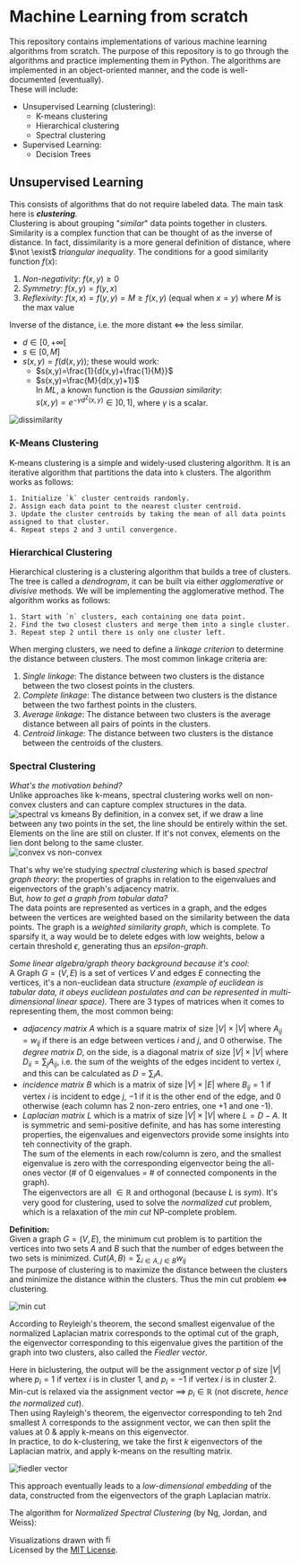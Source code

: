 # Machine Learning from scratch

This repository contains implementations of various machine learning algorithms from scratch. The purpose of this repository is to go through the algorithms and practice implementing them in Python. The algorithms are implemented in an object-oriented manner, and the code is well-documented (eventually).  
These will include:  
- Unsupervised Learning (clustering):  
    - K-means clustering   
    - Hierarchical clustering  
    - Spectral clustering  
- Supervised Learning:  
    - Decision Trees  

## Unsupervised Learning

This consists of algorithms that do not require labeled data. The main task here is ___clustering___.  
Clustering is about grouping "_similar_" data points together in clusters.  
Similarity is a complex function that can be thought of as the inverse of distance. In fact, dissimilarity is a more general definition of distance, where $\not \exist$ $triangular\ inequality$.
The conditions for a good similarity function $f(x)$:  
1. _Non-negativity_: $f(x,y)\ge 0$
2. _Symmetry_: $f(x, y) = f(y, x)$ 
3. _Reflexivity_: $f(x,x)=f(y,y)=M \ge f(x,y)$ (equal when $x=y$) where $M$ is the max value  

Inverse of the distance, i.e. the more distant $\iff$ the less similar.  
- $d \in [0, +\infty[$  
- $s \in [0, M]$  
- $s(x,y)=f(d(x,y))$; these would work:  
    - $s(x,y)=\frac{1}{d(x,y)+\frac{1}{M}}$  
    - $s(x,y)=\frac{M}{d(x,y)+1}$  
In _ML_, a known function is the $Gaussian\ similarity:$  
$s(x,y)=e^{-\gamma d^2(x,y)} \in ]0,1]$, where $\gamma$ is a scalar.

![dissimilarity](./assets/distance.png)

### K-Means Clustering

K-means clustering is a simple and widely-used clustering algorithm. It is an iterative algorithm that partitions the data into `k` clusters. The algorithm works as follows: 
```text 
1. Initialize `k` cluster centroids randomly.  
2. Assign each data point to the nearest cluster centroid.
3. Update the cluster centroids by taking the mean of all data points assigned to that cluster.
4. Repeat steps 2 and 3 until convergence.
```

### Hierarchical Clustering  

Hierarchical clustering is a clustering algorithm that builds a tree of clusters. The tree is called a _dendrogram_, it can be built via either _agglomerative_ or _divisive_ methods. We will be implementing the agglomerative method. The algorithm works as follows:  
```text
1. Start with `n` clusters, each containing one data point.
2. Find the two closest clusters and merge them into a single cluster.
3. Repeat step 2 until there is only one cluster left.
```

When merging clusters, we need to define a _linkage criterion_ to determine the distance between clusters. The most common linkage criteria are:  
1. _Single linkage_: The distance between two clusters is the distance between the two closest points in the clusters.  
2. _Complete linkage_: The distance between two clusters is the distance between the two farthest points in the clusters.  
3. _Average linkage_: The distance between two clusters is the average distance between all pairs of points in the clusters.  
4. _Centroid linkage_: The distance between two clusters is the distance between the centroids of the clusters.  

### Spectral Clustering
 
_What's the motivation behind?_  
Unlike approaches like k-means, spectral clustering works well on non-convex clusters and can capture complex structures in the data. 
![spectral vs kmeans](./assets/spectral%20(3).png)
By definition, in a convex set, if we draw a line between any two points in the set, the line should be entirely within the set. Elements on the line are still on cluster. If it's not convex, elements on the lien dont belong to the same cluster.  
![convex vs non-convex](./assets/spectral%20(2).png)

That's why we're studying _spectral clustering_ which is based _spectral graph theory_: the properties of graphs in relation to the eigenvalues and eigenvectors of the graph's adjacency matrix.  
But, _how to get a graph from tabular data?_  
The data points are represented as vertices in a graph, and the edges between the vertices are weighted based on the similarity between the data points. The graph is a _weighted similarity graph_, which is complete. To sparsify it, a way would be to delete edges with low weights, below a certain threshold $\epsilon$, generating thus an _epsilon-graph_.

_Some linear algebra/graph theory background because it's cool_:  
A Graph $G=(V, E)$ is a set of vertices $V$ and edges $E$ connecting the vertices, it's a non-euclidean data structure _(example of euclidean is tabular data, it obeys euclidean postulates and can be represented in multi-dimensional linear space)._ 
There are 3 types of matrices when it comes to representing them, the most common being:  
- _adjacency matrix_ $A$ which is a square matrix of size $|V| \times |V|$ where $A_{ij} = w_{ij}$ if there is an edge between vertices $i$ and $j$, and $0$ otherwise. The _degree matrix_ $D$, on the side, is a diagonal matrix of size $|V| \times |V|$ where $D_{ii} = \sum_{j} A_{ij}$, i.e. the sum of the weights of the edges incident to vertex $i$, and this can be calculated as $D = \sum_{i} A$.   
- _incidence matrix_ $B$ which is a matrix of size $|V| \times |E|$ where $B_{ij} = 1$ if vertex $i$ is incident to edge $j$, $-1$ if it is the other end of the edge, and $0$ otherwise (each column has 2 non-zero entries, one +1 and one -1).  
- _Laplacian matrix_ $L$ which is a matrix of size $|V| \times |V|$ where $L = D - A$. It is symmetric and semi-positive definite, and has has some interesting properties, the eigenvalues and eigenvectors provide some insights into teh connectivity of the graph.  
The sum of the elements in each row/column is zero, and the smallest eigenvalue is zero with the corresponding eigenvector being the all-ones vector (# of 0 eigenvalues = # of connected components in the graph).   
The eigenvectors are all $\in \mathbb{R}$ and orthogonal (because $L$ is $sym$). 
It's very good for clustering, used to solve the _normalized cut_ problem, which is a relaxation of the _min cut_ NP-complete problem. 

**Definition:**  
Given a graph $G=(V, E)$, the minimum cut problem is to partition the vertices into two sets $A$ and $B$ such that the number of edges between the two sets is minimized. 
$Cut(A, B) = \sum_{i \in A, j \in B} w_{ij}$  
The purpose of clustering is to maximize the distance between the clusters and minimize the distance within the clusters. Thus the min cut problem $\iff$ clustering. 

![min cut](./assets/spectral%20(6).png)

According to Reyleigh's theorem, the second smallest eigenvalue of the normalized Laplacian matrix corresponds to the optimal cut of the graph, the eigenvector corresponding to this eigenvalue gives the partition of the graph into two clusters, also called the _Fiedler vector_.


Here in biclustering, the output will be the assignment vector $p$ of size $|V|$ where $p_i = 1$ if vertex $i$ is in cluster 1, and $p_i = -1$ if vertex $i$ is in cluster 2.  
Min-cut is relaxed via the assignment vector $\implies$ $p_i \in \mathbb{R}$ (not discrete, _hence the normalized cut_).  
Then using Rayleigh's theorem, the eigenvector corresponding to teh 2nd smallest $\lambda$ corresponds to the assignment vector, we can then split the values at 0 & apply k-means on this eigenvector.  
In practice, to do k-clustering, we take the first $k$ eigenvectors of the Laplacian matrix, and apply k-means on the resulting matrix.

![fiedler vector](./assets/spectral%20(4).png)


This approach eventually leads to a _low-dimensional embedding_ of the data, constructed from the eigenvectors of the graph Laplacian matrix.


The algorithm for _Normalized Spectral Clustering_ (by Ng, Jordan, and Weiss):


Visualizations drawn with <a href='figma.com'><img src='./assets/figma.png' width=15 length=10 alt=figma >  </a>  
Licensed by the [MIT License](./LICENSE.md).  